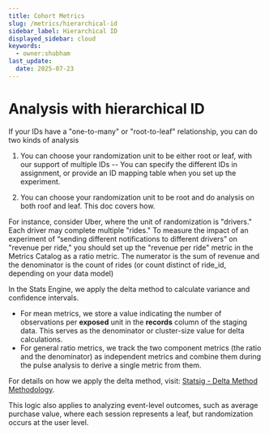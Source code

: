 ```yaml
---
title: Cohort Metrics
slug: /metrics/hierarchical-id
sidebar_label: Hierarchical ID
displayed_sidebar: cloud
keywords:
  - owner:shubham
last_update:
  date: 2025-07-23
---
```


# Analysis with hierarchical ID

If your IDs have a "one-to-many" or "root-to-leaf" relationship, you can do two kinds of analysis

1. You can choose your randomization unit to be either root or leaf, with our support of multiple IDs -- You can specify the different IDs in assignment, or provide an ID mapping table when you set up the experiment.

2. You can choose your randomization unit to be root and do analysis on both roof and leaf. This doc covers how.

For instance, consider Uber, where the unit of randomization is "drivers." Each driver may complete multiple "rides." To measure the impact of an experiment of “sending different notifications to different drivers” on "revenue per ride," you should set up the "revenue per ride" metric in the Metrics Catalog as a ratio metric. The numerator is the sum of revenue and the denominator is the count of rides (or count distinct of ride_id, depending on your data model)

In the Stats Engine, we apply the delta method to calculate variance and confidence intervals.

- For mean metrics, we store a value indicating the number of observations per **exposed** unit in the **records** column of the staging data. This serves as the denominator or cluster-size value for delta calculations.
- For general ratio metrics, we track the two component metrics (the ratio and the denominator) as independent metrics and combine them during the pulse analysis to derive a single metric from them.

For details on how we apply the delta method, visit: [Statsig - Delta Method Methodology](/stats-engine/methodologies/delta-method).

This logic also applies to analyzing event-level outcomes, such as average purchase value, where each session represents a leaf, but randomization occurs at the user level.
